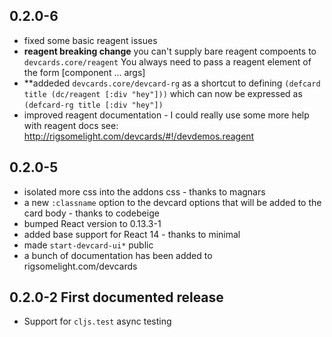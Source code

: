 ## 0.2.0-6

* fixed some basic reagent issues
* **reagent breaking change** you can't supply bare reagent compoents to
  `devcards.core/reagent` You always need to pass a reagent element of
  the form [component ... args]
* **addeded `devcards.core/devcard-rg` as a shortcut to defining
  `(defcard title (dc/reagent [:div "hey"]))` which can now be
  expressed as `(defcard-rg title [:div "hey"])`
* improved reagent documentation - I could really use some more
  help with reagent docs
  see: http://rigsomelight.com/devcards/#!/devdemos.reagent

## 0.2.0-5

* isolated more css into the addons css - thanks to magnars
* a new `:classname` option to the devcard options that will be added
to the card body - thanks to codebeige
* bumped React version to 0.13.3-1
* added base support for React 14 - thanks to minimal
* made `start-devcard-ui*` public
* a bunch of documentation has been added to rigsomelight.com/devcards

## 0.2.0-2 First documented release

* Support for `cljs.test` async testing

